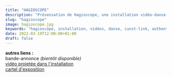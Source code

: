 ```yaml
---
title: "HAGIOSCOPE"
description: "Présensation de Hagioscope, une installation vidéo-danse-son immersive, dirigé par Mehdi Mojahid"
slug: "hagioscope"
image: hagioscope.jpg
keywords: "hagioscope, installation, vidéos, danse, cunst-link, authentique,"
date: 2022-03-19T12:00:00+01:00
draft: false
---
```

**autres liens :**  
bande-annonce *(bientôt disponible)*  
[vidéo projetée dans l'installation](https://vimeo.com/693944194)  
[cartel d'exposition](/HAGIOSCOPE-A0-v4.pdf)
